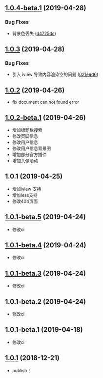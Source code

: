 ## [1.0.4-beta.1](https://github.com/NineSwordsMonster/vuepress-theme-nine/compare/v1.0.3-beta.1...v1.0.4-beta.1) (2019-04-28)


### Bug Fixes

* 背景色丢失 ([d4725dc](https://github.com/NineSwordsMonster/vuepress-theme-nine/commit/d4725dc))



## [1.0.3](https://github.com/NineSwordsMonster/vuepress-theme-nine/compare/v1.0.2-beta.1...v1.0.3) (2019-04-28)


### Bug Fixes

* 引入 iview 导致内容渲染空的问题 ([021e9d6](https://github.com/NineSwordsMonster/vuepress-theme-nine/commit/021e9d6))



## [1.0.2](https://github.com/NineSwordsMonster/vuepress-theme-nine/compare/v1.0.2-beta.1...v1.0.2) (2019-04-26)
- fix document can not found error


## [1.0.2-beta.1](https://github.com/NineSwordsMonster/vuepress-theme-nine/compare/v1.0.1...v1.0.2-beta.1) (2019-04-26)
- 增加标题栏搜索
- 修改页脚信息
- 修改用户信息
- 修改用户信息背景图
- 增加部分官方插件
- 增加头像滚动

## 1.0.1 (2019-04-25)
- 增加iview 支持
- 增加less支持
- 修改404页面


## [1.0.1-beta.5](https://github.com/NineSwordsMonster/vuepress-theme-nine/compare/v1.0.1-beta.4...v1.0.1-beta.5) (2019-04-24)
- 修改ci


## [1.0.1-beta.4](https://github.com/NineSwordsMonster/vuepress-theme-nine/compare/v1.0.1-beta.3...v1.0.1-beta.4) (2019-04-24)
- 修改ci


## [1.0.1-beta.3](https://github.com/NineSwordsMonster/vuepress-theme-nine/compare/v1.0.1-beta.2...v1.0.1-beta.3) (2019-04-24)
- 修改ci


## 1.0.1-beta.2 (2019-04-24)
- 修改ci


## 1.0.1-beta.1 (2019-04-18)
- 修改ci


## [1.0.1](https://github.com/NineSwordsMonster/vuepress-theme-nine/compare/v1.0.0...v1.0.1) (2018-12-21)

- publish！


